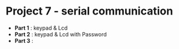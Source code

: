 # Project 7 - serial communication
- **Part 1** : keypad & Lcd <br />
- **Part 2** : keypad & Lcd with Password <br />
- **Part 3** :<br />
